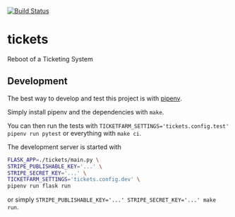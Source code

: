 [![Build Status](https://travis-ci.org/jeschkies/tickets.svg?branch=master)](https://travis-ci.org/jeschkies/tickets)

# tickets
Reboot of a Ticketing System

## Development

The best way to develop and test this project is with [pipenv](https://docs.pipenv.org/).

Simply install pipenv and the dependencies with `make`.

You can then run the tests with `TICKETFARM_SETTINGS='tickets.config.test' pipenv run pytest`
or everything with `make ci`.

The development server is started with

```bash
FLASK_APP=./tickets/main.py \
STRIPE_PUBLISHABLE_KEY='...' \
STRIPE_SECRET_KEY='...' \
TICKETFARM_SETTINGS='tickets.config.dev' \
pipenv run flask run
```

or simply `STRIPE_PUBLISHABLE_KEY='...' STRIPE_SECRET_KEY='...' make run`.

